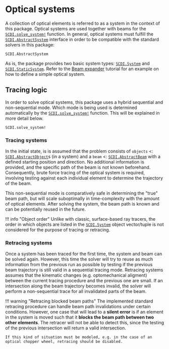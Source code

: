 # Optical systems

A collection of optical elements is referred to as a system in the context of this package. Optical systems are used together with beams for the [`SCDI.solve_system!`](@ref) function. In general, optical systems must fulfill the [`SCDI.AbstractSystem`](@ref) interface in order to be compatible with the standard solvers in this package:

```@docs; canonical=false
SCDI.AbstractSystem
```

As is, the package provides two basic system types: [`SCDI.System`](@ref) and [`SCDI.StaticSystem`](@ref). Refer to the [Beam expander](@ref) tutorial for an example on how to define a simple optical system.

## Tracing logic

In order to solve optical systems, this package uses a hybrid sequential and non-sequential mode. Which mode is being used is determined automatically by the [`SCDI.solve_system!`](@ref) function. This will be explained in more detail below.

```@docs; canonical=false
SCDI.solve_system!
```

### Tracing systems

In the initial state, is is assumed that the problem consists of `objects` <: [`SCDI.AbstractObject`](@ref)s (in a system) and a `beam` <: [`SCDI.AbstractBeam`](@ref) with a defined starting position and direction. No additional information is provided, and the specific path of the beam is not known beforehand. Consequently, brute force tracing of the optical system is required, involving testing against each individual element to determine the trajectory of the beam.

This non-sequential mode is comparatively safe in determining the "true" beam path, but will scale suboptimally in time-complexity with the amount of optical elements. After solving the system, the beam path is known and can be potentially reused in the future.

!!! info "Object order"
    Unlike with classic, surface-based ray tracers, the order in which objects are listed in the [`SCDI.System`](@ref) object vector/tuple is not considered for the purpose of tracing or retracing.

### Retracing systems

Once a system has been traced for the first time, the system and beam can be solved again. However, this time the solver will try to reuse as much information from the previous run as possible by testing if the previous beam trajectory is still valid in a sequential tracing mode. Retracing systems assumes that the kinematic changes (e.g. optomechanical aligment) between the current tracing procedure and the previous one are small. If an intersection along the beam trajectory becomes invalid, the solver will perform a non-sequential trace for all invalidated parts of the beam.

!!! warning "Retracing blocked beam paths"
    The  implemented standard retracing procedure can handle beam path invalidations under certain conditions. However, one case that will lead to a **silent error** is if an element in the system is moved such that it **blocks the beam path between two other elements**. The retracer will not be able to detect this, since the testing of the previous intersection will return a valid intersection.

    If this kind of situation must be modeled, e.g. in the case of an optical chopper wheel, retracing should be disabled.